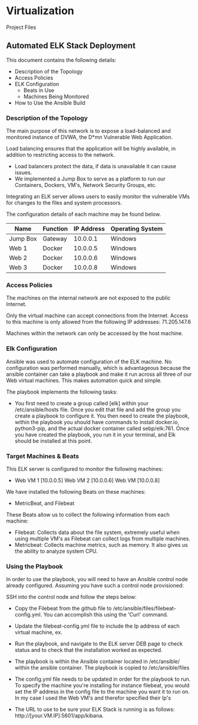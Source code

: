# Virtualization
Project Files
## Automated ELK Stack Deployment

This document contains the following details:
- Description of the Topology
- Access Policies
- ELK Configuration
  - Beats in Use
  - Machines Being Monitored
- How to Use the Ansible Build

### Description of the Topology

The main purpose of this network is to expose a load-balanced and monitored instance of DVWA, the D*mn Vulnerable Web Application.

Load balancing ensures that the application will be highly available, in addition to restricting access to the network.
- Load balancers protect the data, if data is unavailable it can cause issues. 
- We implemented a Jump Box to serve as a platform to run our Containers, Dockers, VM's, Network Security Groups, etc. 

Integrating an ELK server allows users to easily monitor the vulnerable VMs for changes to the files and system processors.

The configuration details of each machine may be found below.

| Name     | Function | IP Address | Operating System |
|----------|----------|------------|------------------|
| Jump Box | Gateway  | 10.0.0.1   | Windows          |
| Web 1    | Docker   | 10.0.0.5   | Windows          |
| Web 2    | Docker   | 10.0.0.6   | Windows          |
| Web 3    | Docker   | 10.0.0.8   | Windows          |

### Access Policies

The machines on the internal network are not exposed to the public Internet. 

Only the virtual machine can accept connections from the Internet. Access to this machine is only allowed from the following IP addresses:
71.205.147.6

Machines within the network can only be accessed by the host machine.

### Elk Configuration

Ansible was used to automate configuration of the ELK machine. No configuration was performed manually, which is advantageous because
the ansible container can take a playbook and make it run across all three of our Web virtual machines. This makes automation quick and
simple.

The playbook implements the following tasks:
- You first need to create a group called [elk] within your /etc/ansible/hosts file. Once you edit that file and add the group you create a playbook
to configure it. You then need to create the playbook, within the playbook you should have commands to install docker.io, python3-pip, and the 
actual docker container called sebp/elk:761. Once you have created the playbook, you run it in your terminal, and Elk should be installed at this 
point.

### Target Machines & Beats
This ELK server is configured to monitor the following machines:
- Web VM 1 [10.0.0.5] Web VM 2 [10.0.0.6] Web VM [10.0.0.8]

We have installed the following Beats on these machines:
- MetricBeat, and Filebeat

These Beats allow us to collect the following information from each machine:
- Filebeat: Collects data about the file system, extremely useful when using multiple VM's as Filebeat can collect logs from multiple machines.
- Metricbeat: Collects machine metrics, such as memory. It also gives us the ability to analyze system CPU.

### Using the Playbook
In order to use the playbook, you will need to have an Ansible control node already configured. Assuming you have such a control node provisioned: 

SSH into the control node and follow the steps below:
- Copy the Filebeat from the github file to /etc/ansible/files/filebeat-config.yml. You can accomplish this using the 'Curl' command.
- Update the filebeat-config.yml file to include the Ip address of each virtual machine, ex. 
- Run the playbook, and navigate to the ELK server DEB page to check status and to check that the installation worked as expected.

- The playbook is within the Ansible container located in /etc/ansible/ within the ansible container. The playbook is copied to /etc/ansible/files
- The config.yml file needs to be updated in order for the playbook to run. To specify the machine you're installing for instance filebeat, 
you would set the IP address in the config file to the machine you want it to run on. In my case I used the Web VM's and therefor specified their Ip's
- The URL to use to be sure your ELK Stack is running is as follows: http://[your.VM.IP]:5601/app/kibana.
